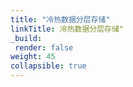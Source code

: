 ```yaml
---
title: "冷热数据分层存储"
linkTitle: 冷热数据分层存储"
_build:
 render: false 
weight: 45
collapsible: true
---
```

